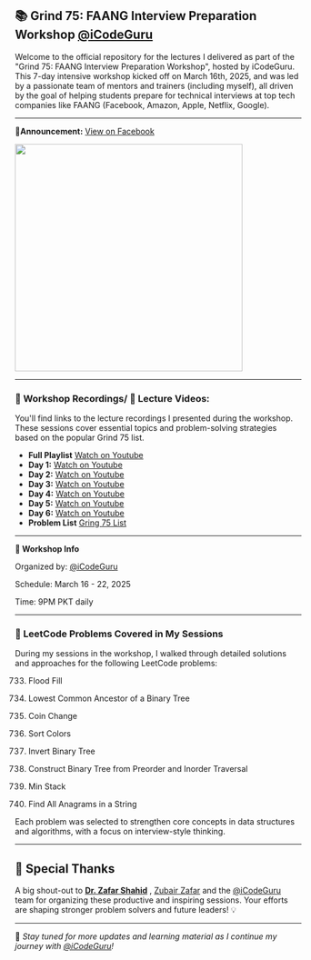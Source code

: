 ## 📚 Grind 75: FAANG Interview Preparation Workshop [@iCodeGuru](https://www.linkedin.com/company/icode-guru/posts/?feedView=all)


Welcome to the official repository for the lectures I delivered as part of the "Grind 75: FAANG Interview Preparation Workshop", hosted by iCodeGuru. This 7-day intensive workshop kicked off on March 16th, 2025, and was led by a passionate team of mentors and trainers (including myself), all driven by the goal of helping students prepare for technical interviews at top tech companies like FAANG (Facebook, Amazon, Apple, Netflix, Google).
***
📢**Announcement:** [View on Facebook](https://www.facebook.com/share/p/1AEKihwC8P/) 

<p float="left">
 <a href="https://www.facebook.com/share/p/1AEKihwC8P/">
     <img src="GRIND 75 Announcement.jpg" width="400px" />
  </a>

***
### 📅 Workshop Recordings/ 🎥 Lecture Videos:
You'll find links to the lecture recordings I presented during the workshop. These sessions cover essential topics and problem-solving strategies based on the popular Grind 75 list.
- **Full Playlist** [Watch on Youtube](https://www.youtube.com/playlist?list=PLZ8c99oEBek-zhAECL3X9cz88WbexVyJ0)
- **Day 1:** [Watch on Youtube](https://youtu.be/Ub4FlimvxAQ)
- **Day 2:** [Watch on Youtube](https://youtu.be/EBmbknkSLhc)
- **Day 3:** [Watch on Youtube](https://youtu.be/9dDsiZywGQ4)
- **Day 4:** [Watch on Youtube](https://youtu.be/8srN36bP3Ws)
- **Day 5:** [Watch on Youtube](https://youtu.be/a0JA2DfU9tE)
- **Day 6:** [Watch on Youtube](https://www.youtube.com/watch?v=3Ju5a2N8SxQ&list=PL938EHhrSDfEbQJ11_R_iLjdYTndmY9JR&index=2)
- **Problem List** [Gring 75 List](https://docs.google.com/spreadsheets/d/13OW9u8jaLvxd-QnN5p2ZgDgZwZz63Uu6/edit?gid=693787383#gid=693787383)
***
**🔗 Workshop Info**

Organized by: [@iCodeGuru](https://www.linkedin.com/company/icode-guru/posts/?feedView=all)

Schedule: March 16 - 22, 2025

Time: 9PM PKT daily
***
### 🧠 LeetCode Problems Covered in My Sessions
During my sessions in the workshop, I walked through detailed solutions and approaches for the following LeetCode problems:

733. Flood Fill

236. Lowest Common Ancestor of a Binary Tree

322. Coin Change

75. Sort Colors

226. Invert Binary Tree

105. Construct Binary Tree from Preorder and Inorder Traversal

155. Min Stack

438. Find All Anagrams in a String

Each problem was selected to strengthen core concepts in data structures and algorithms, with a focus on interview-style thinking.
***
## 🙌 Special Thanks

A big shout-out to **[Dr. Zafar Shahid](https://www.linkedin.com/in/zafarshahid/)** , [Zubair Zafar](https://www.linkedin.com/in/zubair480/) and the [@iCodeGuru](https://www.linkedin.com/company/icode-guru/posts/?feedView=all) team for organizing these productive and inspiring sessions. Your efforts are shaping stronger problem solvers and future leaders! 💡

---

📌 *Stay tuned for more updates and learning material as I continue my journey with [@iCodeGuru](https://www.linkedin.com/company/icode-guru/posts/?feedView=all)!*